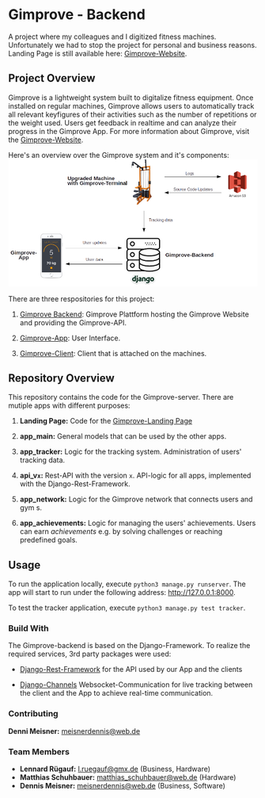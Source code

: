 # Gimprove - Backend
A project where my colleagues and I digitized fitness machines. Unfortunately we had to
stop the project for personal and business reasons. Landing Page is still available here: 
[Gimprove-Website](www.gimprove.com). 

## Project Overview
Gimprove is a lightweight system built to digitalize fitness equipment. Once installed on regular machines, Gimprove
allows users to automatically track all relevant keyfigures of their activities such as the number of repetitions
or the weight used. Users get feedback in realtime and can analyze their progress in the Gimprove App. For more 
information about Gimprove, visit the [Gimprove-Website](www.gimprove.com).

Here's an overview over the Gimprove system and it's components:
![Overview over the single components of the Gimprove System](photos/ReadMe/GimproveSystem.png) 

There are three respositories for this project:
1) [Gimprove Backend](https://github.com/denmei/gimprove-backend): 
Gimprove Plattform hosting the Gimprove Website and providing the Gimprove-API.

2) [Gimprove-App](https://github.com/denmei/gimprove-app): User Interface.

3) [Gimprove-Client](https://github.com/denmei/gimprove-client): Client that is attached on the machines.

## Repository Overview
This repository contains the code for the Gimprove-server. There are mutiple apps with different purposes:

1) **Landing Page:** Code for the [Gimprove-Landing Page](www.gimprove.com)

2) **app_main:** General models that can be used by the other apps.

3) **app_tracker:** Logic for the tracking system. Administration of users' tracking data.

4) **api_v`x`:** Rest-API with the version `x`. API-logic for all apps, implemented with the 
Django-Rest-Framework.

5) **app_network:** Logic for the Gimprove network that connects users and gym
s.

6) **app_achievements:** Logic for managing the users' achievements. Users can earn *achievements* e.g. by solving 
challenges or reaching predefined goals.

## Usage
To run the application locally, execute `python3 manage.py runserver`. The app will start to run under the following 
address: http://127.0.0.1:8000.

To test the tracker application, execute `python3 manage.py test tracker`.

### Build With
The Gimprove-backend is based on the Django-Framework. To realize the required services, 3rd party packages were used:

* [Django-Rest-Framework](http://www.django-rest-framework.org/) for the API used by our App and the clients

* [Django-Channels](https://github.com/django/channels) Websocket-Communication for live tracking between the client
and the App to achieve real-time communication.


### Contributing
**Denni Meisner:** meisnerdennis@web.de

### Team Members
* **Lennard Rügauf:** l.ruegauf@gmx.de (Business, Hardware)
* **Matthias Schuhbauer:** matthias_schuhbauer@web.de (Hardware)
* **Dennis Meisner:** meisnerdennis@web.de (Business, Software)
